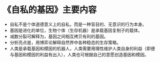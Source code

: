 # 《自私的基因》主要内容


- 自私不是个体道德意义上的自私，而是一种盲目的、无意识的行为本身。
- 基因是进化的单位，生物个体（生存机器）是承载基因复制子的载体。
- 减数分裂可解释为，基因之间相互拷贝有利的基因。
- 分析亮点是，用博弈论解释自然界中各种稳态的生存策略。
- 人类是承载基因和模因的机器人，人类需要用理性维护人类自身的利益（即便与基因和模因的利益有出入），人类也可根据自己的意愿创造基因和模因。
